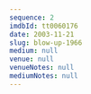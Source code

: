 ```yaml
---
sequence: 2
imdbId: tt0060176
date: 2003-11-21
slug: blow-up-1966
medium: null
venue: null
venueNotes: null
mediumNotes: null
---
```


